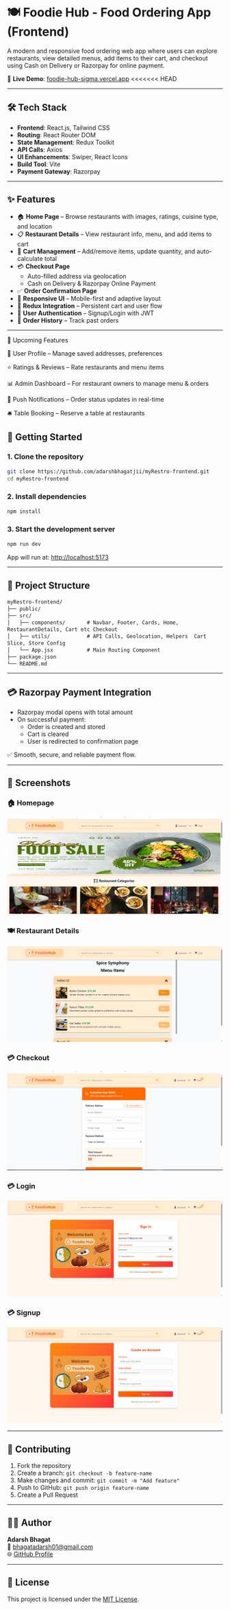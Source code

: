 # 🍽️ Foodie Hub - Food Ordering App (Frontend)

A modern and responsive food ordering web app where users can explore restaurants, view detailed menus, add items to their cart, and checkout using Cash on Delivery or Razorpay for online payment.

🚀 **Live Demo**: [foodie-hub-sigma.vercel.app](https://foodie-hub-sigma.vercel.app)
<<<<<<< HEAD

---

## 🛠️ Tech Stack

- **Frontend**: React.js, Tailwind CSS  
- **Routing**: React Router DOM  
- **State Management**: Redux Toolkit  
- **API Calls**: Axios  
- **UI Enhancements**: Swiper, React Icons  
- **Build Tool**: Vite  
- **Payment Gateway**: Razorpay  

---

## ✨ Features

- 🏠 **Home Page** – Browse restaurants with images, ratings, cuisine type, and location  
- 📋 **Restaurant Details** – View restaurant info, menu, and add items to cart  
- 🛒 **Cart Management** – Add/remove items, update quantity, and auto-calculate total  
- 💳 **Checkout Page**  
  - Auto-filled address via geolocation  
  - Cash on Delivery & Razorpay Online Payment  
- ✅ **Order Confirmation Page**  
- 📱 **Responsive UI** – Mobile-first and adaptive layout  
- 🔄 **Redux Integration** – Persistent cart and user flow  
- 🔐 **User Authentication** – Signup/Login with JWT
- 📝 **Order History** – Track past orders

---

🌟 Upcoming Features

👤 User Profile – Manage saved addresses, preferences

⭐ Ratings & Reviews – Rate restaurants and menu items

📊 Admin Dashboard – For restaurant owners to manage menu & orders

🔔 Push Notifications – Order status updates in real-time

🛎️ Table Booking – Reserve a table at restaurants

## 🚀 Getting Started

### 1. Clone the repository
```bash
git clone https://github.com/adarshbhagatjii/myRestro-frontend.git
cd myRestro-frontend
```

### 2. Install dependencies
```bash
npm install
```

### 3. Start the development server
```bash
npm run dev
```

App will run at: [http://localhost:5173](http://localhost:5173)

---

## 📂 Project Structure

```
myRestro-frontend/
├── public/
├── src/
│   ├── components/       # Navbar, Footer, Cards, Home, RestaurantDetails, Cart etc Checkout
│   ├── utils/            # API Calls, Geolocation, Helpers  Cart Slice, Store Config
│   └── App.jsx           # Main Routing Component
├── package.json
└── README.md
```

---

## 💳 Razorpay Payment Integration

- Razorpay modal opens with total amount  
- On successful payment:
  - Order is created and stored
  - Cart is cleared
  - User is redirected to confirmation page

✅ Smooth, secure, and reliable payment flow.

---

## 📸 Screenshots

### 🏠 Homepage
![Home](public/screenshots/home.png)

### 🍽️ Restaurant Details
![Details](public/screenshots/details.png)

### 💳 Checkout
![Checkout](public/screenshots/checkout.png)

### 💳 Login
![Checkout](public/screenshots/loginimg.png)

### 💳 Signup
![Checkout](public/screenshots/signupimg.png)

---

## 🤝 Contributing

1. Fork the repository  
2. Create a branch: `git checkout -b feature-name`  
3. Make changes and commit: `git commit -m "Add feature"`  
4. Push to GitHub: `git push origin feature-name`  
5. Create a Pull Request  

---

## 🙋‍♂️ Author

**Adarsh Bhagat**  
📧 [bhagatadarsh01@gmail.com](mailto:bhagatadarsh01@gmail.com)  
🌐 [GitHub Profile](https://github.com/adarshbhagatjii)

---

## 📄 License

This project is licensed under the [MIT License](LICENSE).
